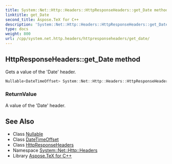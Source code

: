 ```yaml
---
title: System::Net::Http::Headers::HttpResponseHeaders::get_Date method
linktitle: get_Date
second_title: Aspose.TeX for C++
description: 'System::Net::Http::Headers::HttpResponseHeaders::get_Date method. Gets a value of the ''Date'' header in C++.'
type: docs
weight: 800
url: /cpp/system.net.http.headers/httpresponseheaders/get_date/
---
```

## HttpResponseHeaders::get_Date method


Gets a value of the 'Date' header.

```cpp
Nullable<DateTimeOffset> System::Net::Http::Headers::HttpResponseHeaders::get_Date()
```


### ReturnValue

A value of the 'Date' header.

## See Also

* Class [Nullable](../../../system/nullable/)
* Class [DateTimeOffset](../../../system/datetimeoffset/)
* Class [HttpResponseHeaders](../)
* Namespace [System::Net::Http::Headers](../../)
* Library [Aspose.TeX for C++](../../../)
